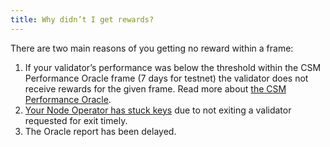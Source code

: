 ```yaml
---
title: Why didn’t I get rewards?
---
```


There are two main reasons of you getting no reward within a frame:

1. If your validator’s performance was below the threshold within the CSM Performance Oracle frame (7 days for testnet) the validator does not receive rewards for the given frame. Read more about [the CSM Performance Oracle](https://operatorportal.lido.fi/modules/community-staking-module#block-c6dc8d00f13243fcb17de3fa07ecc52c).
2. [Your Node Operator has stuck keys](https://operatorportal.lido.fi/modules/community-staking-module#block-0ed61a4c0a5a439bbb4be20e814b4e38) due to not exiting a validator requested for exit timely.
3. The Oracle report has been delayed.

